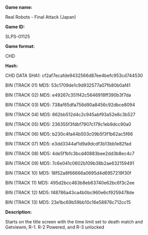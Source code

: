 **Game name:**

Real Robots - Final Attack (Japan)

**Game ID:**

SLPS-01125

**Game format:**

CHD

**Hash:**

CHD DATA SHA1: cf2af7ecafde9432566d87ee4befc953cd744530

BIN (TRACK 01) MD5: 53c1709de1c9d932577a07fb80b0af41

BIN (TRACK 02) MD5: e49267c351f42c5646918ff390b3f7da

BIN (TRACK 03) MD5: 738af65dfa756d90a8456c92dbce8094

BIN (TRACK 04) MD5: 662bb512d4c2c945abf93a52e8c3b527

BIN (TRACK 05) MD5: 236355f3fdbf7907c179c1eb9dcc90a0

BIN (TRACK 06) MD5: b230c4fa44b503c09b5f3f1b62ac5f66

BIN (TRACK 07) MD5: e3dd3344af1d9a9dcdf3b13bb1e82fad

BIN (TRACK 08) MD5: 4de5f1bfc3bcd40883bee2dd3b8ec4c7

BIN (TRACK 09) MD5: 7c6e041c0602b109b38b2ae632159491

BIN (TRACK 10) MD5: 18f52a8f66666a0695d4d6957219f30f

BIN (TRACK 11) MD5: 495d2bcc463b8eb63740e62bc6f3c2ee

BIN (TRACK 12) MD5: f48786a43ca4b0bc960e6cf9259478de

BIN (TRACK 13) MD5: 23e1bc69b59bb10c16e58876c712cc15

**Description:**

Starts on the title screen with the time limit set to death match and Getviewm, R-1. R-2 Powered, and R-3 unlocked